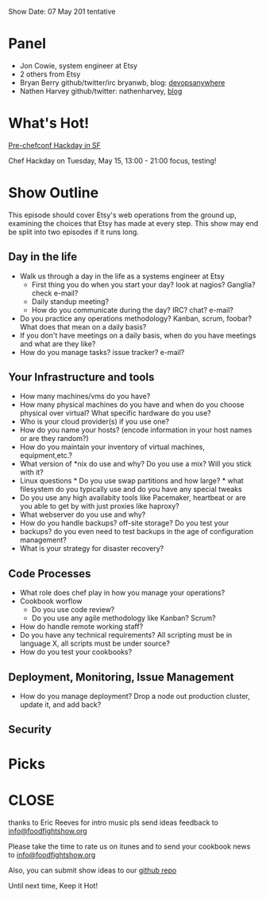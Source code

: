 Show Date: 07 May 201  tentative

Panel
====

* Jon Cowie, system engineer at Etsy
* 2 others from Etsy
* Bryan Berry github/twitter/irc bryanwb, blog: [devopsanywhere](http://devopsanywhere.blogspot.com)
* Nathen Harvey  github/twitter: nathenharvey, [blog](http://www.nathenharvey.com/)


What's Hot!
===========

[Pre-chefconf Hackday in SF](http://www.meetup.com/San-Francisco-DevOps/events/26447591/)

Chef Hackday on Tuesday, May 15, 13:00 - 21:00 
focus, testing!

Show Outline
============

This episode should cover Etsy's web operations from the ground up,
examining the choices that Etsy has made at every step. This show may
end be split into two episodes if it runs long.

Day in the life
---------------

* Walk us through a day in the life as a systems engineer at Etsy
     * First thing you do when you start your day? look at nagios?
     Ganglia? check e-mail?
     * Daily standup meeting?
     * How do you communicate during the day? IRC? chat? e-mail?
* Do you practice any operations methodology? Kanban, scrum, foobar?
   What does that mean on a daily basis?
* If you don't have meetings on a daily basis, when do you have
  meetings and what are they like?
* How do you manage tasks? issue tracker? e-mail?

Your Infrastructure and tools
-----------------------------

* How many machines/vms do you have?
* How many physical machines do you have and when do you choose physical
over virtual? What specific hardware do you use?
* Who is your cloud provider(s) if you use one?
* How do you name your hosts? (encode information in your host names or
are they random?)
* How do you maintain your inventory of virtual machines,
equipment,etc.?
* What version of *nix do use and why? Do you use a mix? Will you stick
with it?
* Linux questions
      * Do you use swap partitions and how large?
      * what filesystem do you typically use and do you have any
        special tweaks
* Do you use any high availabity tools like Pacemaker, heartbeat or
  are you able to get by with just proxies like haproxy?
* What webserver do you use and why?
* How do you handle backups? off-site storage? Do you test your
* backups? do you even need to test backups in the age of
  configuration management?
* What is your strategy for disaster recovery?

Code Processes
--------------

* What role does chef play in how you manage your operations?
* Cookbook worflow
    * Do you use code review? 
    * Do you use any agile methodology like Kanban? Scrum?
* How do handle remote working staff?
* Do you have any technical requirements? All scripting must be in
language X, all scripts must be under source?
* How do you test your cookbooks?

Deployment, Monitoring, Issue Management
----------------------------------------

* How do you manage deployment? Drop a node out production cluster,
  update it, and add back?


Security
--------





Picks
=====





CLOSE
=====

thanks to Eric Reeves for intro music
pls send ideas feedback to info@foodfightshow.org

Please take the time to rate us on itunes and to send your cookbook
news to info@foodfightshow.org

Also, you can submit show ideas to our [github repo](https://github.com/foodfight/showz)


Until next time, Keep it Hot!